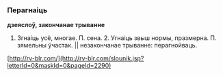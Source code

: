 ### Перагнаіць
**дзеяслоў, закончанае трыванне**

1. Згнаіць усё, многае. П. сена. 2. Угнаіць звыш нормы, празмерна. П. зямельны ўчастак. || незакончанае трыванне: перагнойваць.

<a rel="author">[http://rv-blr.com/](http://rv-blr.com/slounik.jsp?letterId=0&maskId=0&pageId=2290)</a>
